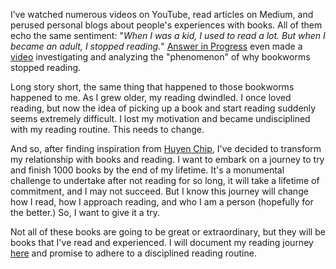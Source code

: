I’ve watched numerous videos on YouTube, read articles on Medium, and perused personal blogs about people's experiences with books. All of them echo the same sentiment: "_When I was a kid, I used to read a lot. But when I became an adult, I stopped reading._" [Answer in Progress](https://www.youtube.com/@answerinprogress) even made a [video](https://youtu.be/LyUVgcsjp8s?si=B3Ijs3ewG2ZDAWVL) investigating and analyzing the "phenomenon" of why bookworms stopped reading.

Long story short, the same thing that happened to those bookworms happened to me. As I grew older, my reading dwindled. I once loved reading, but now the idea of picking up a book and start reading suddenly seems extremely difficult. I lost my motivation and became undisciplined with my reading routine. This needs to change. 

And so, after finding inspiration from [Huyen Chip](https://www.goodreads.com/author/show/22327517.Chip_Huyen), I've decided to transform my relationship with books and reading. I want to embark on a journey to try and finish 1000 books by the end of my lifetime. It's a monumental challenge to undertake after not reading for so long, it will take a lifetime of commitment, and I may not succeed. But I know this journey will change how I read, how I approach reading, and who I am a person (hopefully for the better.) So, I want to give it a try.

Not all of these books are going to be great or extraordinary, but they will be books that I've read and experienced. I will document my reading journey [here](https://www.goodreads.com/user/show/163623115-camchu) and promise to adhere to a disciplined reading routine.